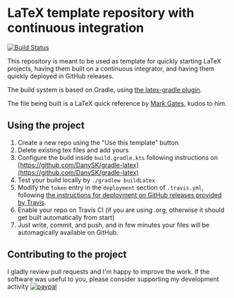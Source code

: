 # LaTeX template repository with continuous integration  

[![Build Status](https://travis-ci.org/DanySK/Template-LaTeX-CI.svg?branch=master)](https://travis-ci.org/DanySK/Template-LaTeX-CI)

This repository is meant to be used as template for quickly starting LaTeX projects,
having them built on a continuous integrator, and having them quickly deployed in GitHub releases.

The build system is based on Gradle, using [the latex-gradle plugin](https://github.com/DanySK/gradle-latex).

The file being built is a LaTeX quick reference by [Mark Gates](http://www.icl.utk.edu/~mgates3/), kudos to him.

## Using the project

1. Create a new repo using the "Use this template" button
2. Delete existing tex files and add yours
3. Configure the build inside `build.gradle.kts` following instructions on [https://github.com/DanySK/gradle-latex](https://github.com/DanySK/gradle-latex)
4. Test your build locally by `./gradlew buildLatex`
6. Modify the `token` entry in the `deployment` section of `.travis.yml`, following [the instructions for deployment on GitHub releases provided by Travis](https://docs.travis-ci.com/user/deployment/releases/).
7. Enable your repo on Travis CI (if you are using .org, otherwise it should get built automatically from start)
8. Just write, commit, and push, and in few minutes your files will be automagically available on GitHub.

## Contributing to the project

I gladly review pull requests and I'm happy to improve the work.
If the software was useful to you, please consider supporting my development activity
[![paypal](https://www.paypalobjects.com/en_US/i/btn/btn_donate_SM.gif)](https://www.paypal.com/cgi-bin/webscr?cmd=_donations&business=5P4DSZE5DV4H2&currency_code=EUR)
